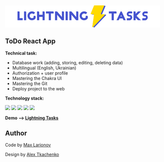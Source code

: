 ![Lightning Tasks](https://raw.githubusercontent.com/maxlarionov/todo-react-app/dcdc3edc89f941bb9d1f518c0bb55df332f9fbbc/src/imgs/logo.svg)

## ToDo React App

**Technical task:**
+ Database work (adding, storing, editing, deleting data)
+ Multilingual (English, Ukrainian)
+ Authorization + user profile
+ Mastering the Chakra UI
+ Mastering the Git
+ Deploy project to the web

**Technology stack:**

<a href="https://reactjs.org"><img src="https://img.shields.io/badge/React-61DAFB?style=for-the-badge&logo=React&logoColor=white"/></a>
<a href="https://chakra-ui.com"><img src="https://img.shields.io/badge/Chakra UI-319795?style=for-the-badge&logo=Chakra UI&logoColor=white"/></a>
<a href="https://www.i18next.com"><img src="https://img.shields.io/badge/i18next-26A69A?style=for-the-badge&logo=i18next&logoColor=white"/></a>
<a href="https://git-scm.com"><img src="https://img.shields.io/badge/Git-F05032?style=for-the-badge&logo=git&logoColor=white"/></a>
<a href="https://mockapi.io/"><img src="https://img.shields.io/badge/mockAPI-000000?style=for-the-badge&logo=&logoColor=white"/></a>

**Demo —> <a href="https://maxlarionov.github.io/todo-react-app/">Lightning Tasks</a>**

## Author

Code by <a href="https://github.com/maxlarionov">Max Larionov</a>

Design by <a href="#">Alex Tkachenko</a>

